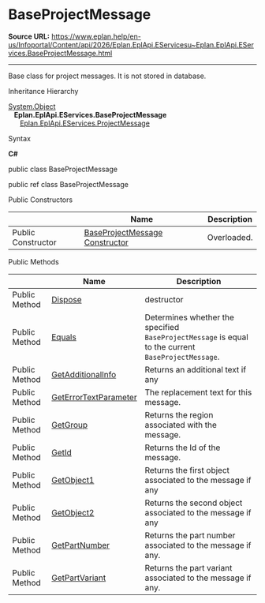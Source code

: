 # BaseProjectMessage

**Source URL:** https://www.eplan.help/en-us/Infoportal/Content/api/2026/Eplan.EplApi.EServicesu~Eplan.EplApi.EServices.BaseProjectMessage.html

---

Base class for project messages. It is not stored in database.

Inheritance Hierarchy

[System.Object](#)  
   **Eplan.EplApi.EServices.BaseProjectMessage**  
      [Eplan.EplApi.EServices.ProjectMessage](Eplan.EplApi.EServicesu~Eplan.EplApi.EServices.ProjectMessage.html)

Syntax

**C#**



public class BaseProjectMessage

public ref class BaseProjectMessage

Public Constructors

|  | Name | Description |
| --- | --- | --- |
| Public Constructor | [BaseProjectMessage Constructor](Eplan.EplApi.EServicesu~Eplan.EplApi.EServices.BaseProjectMessage~_ctor.html) | Overloaded. |



Public Methods

|  | Name | Description |
| --- | --- | --- |
| Public Method | [Dispose](Eplan.EplApi.EServicesu~Eplan.EplApi.EServices.BaseProjectMessage~Dispose().html) | destructor |
| Public Method | [Equals](Eplan.EplApi.EServicesu~Eplan.EplApi.EServices.BaseProjectMessage~Equals.html) | Determines whether the specified `BaseProjectMessage` is equal to the current `BaseProjectMessage`. |
| Public Method | [GetAdditionalInfo](Eplan.EplApi.EServicesu~Eplan.EplApi.EServices.BaseProjectMessage~GetAdditionalInfo.html) | Returns an additional text if any |
| Public Method | [GetErrorTextParameter](Eplan.EplApi.EServicesu~Eplan.EplApi.EServices.BaseProjectMessage~GetErrorTextParameter.html) | The replacement text for this message. |
| Public Method | [GetGroup](Eplan.EplApi.EServicesu~Eplan.EplApi.EServices.BaseProjectMessage~GetGroup.html) | Returns the region associated with the message. |
| Public Method | [GetId](Eplan.EplApi.EServicesu~Eplan.EplApi.EServices.BaseProjectMessage~GetId.html) | Returns the Id of the message. |
| Public Method | [GetObject1](Eplan.EplApi.EServicesu~Eplan.EplApi.EServices.BaseProjectMessage~GetObject1.html) | Returns the first object associated to the message if any |
| Public Method | [GetObject2](Eplan.EplApi.EServicesu~Eplan.EplApi.EServices.BaseProjectMessage~GetObject2.html) | Returns the second object associated to the message if any |
| Public Method | [GetPartNumber](Eplan.EplApi.EServicesu~Eplan.EplApi.EServices.BaseProjectMessage~GetPartNumber.html) | Returns the part number associated to the message if any. |
| Public Method | [GetPartVariant](Eplan.EplApi.EServicesu~Eplan.EplApi.EServices.BaseProjectMessage~GetPartVariant.html) | Returns the part variant associated to the message if any. |


